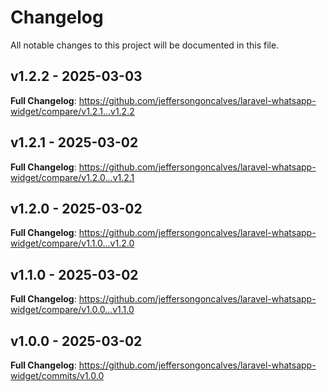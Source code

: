 # Changelog

All notable changes to this project will be documented in this file.

## v1.2.2 - 2025-03-03

**Full Changelog**: https://github.com/jeffersongoncalves/laravel-whatsapp-widget/compare/v1.2.1...v1.2.2

## v1.2.1 - 2025-03-02

**Full Changelog**: https://github.com/jeffersongoncalves/laravel-whatsapp-widget/compare/v1.2.0...v1.2.1

## v1.2.0 - 2025-03-02

**Full Changelog**: https://github.com/jeffersongoncalves/laravel-whatsapp-widget/compare/v1.1.0...v1.2.0

## v1.1.0 - 2025-03-02

**Full Changelog**: https://github.com/jeffersongoncalves/laravel-whatsapp-widget/compare/v1.0.0...v1.1.0

## v1.0.0 - 2025-03-02

**Full Changelog**: https://github.com/jeffersongoncalves/laravel-whatsapp-widget/commits/v1.0.0

